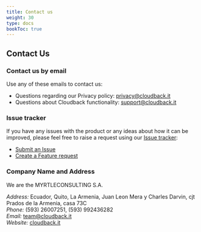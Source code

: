 ```yaml
---
title: Contact us
weight: 30
type: docs
bookToc: true
---
```



## Contact Us

### Contact us by email

Use any of these emails to contact us:

 - Questions regarding our Privacy policy: <a href="mailto:privacy@cloudback.it">privacy@cloudback.it</a>
 - Questions about Cloudback functionality: <a href="mailto:support@cloudback.it">support@cloudback.it</a>

### Issue tracker 

If you have any issues with the product or any ideas about how it can be improved, please feel free to raise a request using our [Issue tracker](https://github.com/cloudback/issue-tracker):

 - [Submit an Issue](https://github.com/cloudback/issue-tracker/issues/new?template=bug_report.md)
 - [Create a Feature request](https://github.com/cloudback/issue-tracker/issues/new?template=feature_request.md)

### Company Name and Address

We are the MYRTLECONSULTING S.A.

*Address:* Ecuador, Quito, La Armenia, Juan Leon Mera y Charles Darvin, cjt Prados de la Armenia, casa 73C <br/>
*Phone:* ‭(593) 26007251, (593) 992436282‬ <br/>
*Email:* team@cloudback.it <br/>
*Website:* [cloudback.it](https://cloudback.it/) <br/>